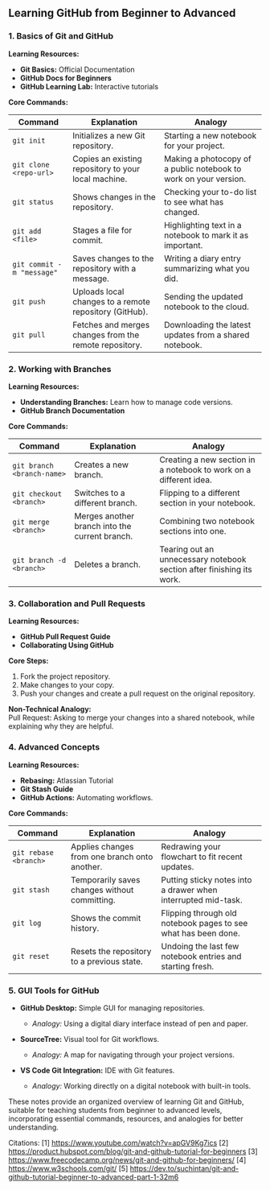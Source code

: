 ## Learning GitHub from Beginner to Advanced

### 1. Basics of Git and GitHub

**Learning Resources:**
- **Git Basics:** Official Documentation
- **GitHub Docs for Beginners**
- **GitHub Learning Lab:** Interactive tutorials

**Core Commands:**

| Command                        | Explanation                                               | Analogy                                              |
|-------------------------------|-----------------------------------------------------------|------------------------------------------------------|
| `git init`                    | Initializes a new Git repository.                        | Starting a new notebook for your project.           |
| `git clone <repo-url>`        | Copies an existing repository to your local machine.     | Making a photocopy of a public notebook to work on your version. |
| `git status`                  | Shows changes in the repository.                          | Checking your to-do list to see what has changed.   |
| `git add <file>`              | Stages a file for commit.                                | Highlighting text in a notebook to mark it as important. |
| `git commit -m "message"`     | Saves changes to the repository with a message.          | Writing a diary entry summarizing what you did.     |
| `git push`                    | Uploads local changes to a remote repository (GitHub).   | Sending the updated notebook to the cloud.          |
| `git pull`                    | Fetches and merges changes from the remote repository.    | Downloading the latest updates from a shared notebook.|

### 2. Working with Branches

**Learning Resources:**
- **Understanding Branches:** Learn how to manage code versions.
- **GitHub Branch Documentation**

**Core Commands:**

| Command                        | Explanation                                               | Analogy                                              |
|-------------------------------|-----------------------------------------------------------|------------------------------------------------------|
| `git branch <branch-name>`    | Creates a new branch.                                    | Creating a new section in a notebook to work on a different idea. |
| `git checkout <branch>`       | Switches to a different branch.                          | Flipping to a different section in your notebook.    |
| `git merge <branch>`          | Merges another branch into the current branch.           | Combining two notebook sections into one.            |
| `git branch -d <branch>`      | Deletes a branch.                                       | Tearing out an unnecessary notebook section after finishing its work.|

### 3. Collaboration and Pull Requests

**Learning Resources:**
- **GitHub Pull Request Guide**
- **Collaborating Using GitHub**

**Core Steps:**
1. Fork the project repository.
2. Make changes to your copy.
3. Push your changes and create a pull request on the original repository.

**Non-Technical Analogy:**  
Pull Request: Asking to merge your changes into a shared notebook, while explaining why they are helpful.

### 4. Advanced Concepts

**Learning Resources:**
- **Rebasing:** Atlassian Tutorial
- **Git Stash Guide**
- **GitHub Actions:** Automating workflows.

**Core Commands:**

| Command                        | Explanation                                               | Analogy                                              |
|-------------------------------|-----------------------------------------------------------|------------------------------------------------------|
| `git rebase <branch>`         | Applies changes from one branch onto another.            | Redrawing your flowchart to fit recent updates.      |
| `git stash`                   | Temporarily saves changes without committing.             | Putting sticky notes into a drawer when interrupted mid-task. |
| `git log`                     | Shows the commit history.                                 | Flipping through old notebook pages to see what has been done. |
| `git reset`                   | Resets the repository to a previous state.                | Undoing the last few notebook entries and starting fresh.|

### 5. GUI Tools for GitHub

- **GitHub Desktop:** Simple GUI for managing repositories.
  - *Analogy:* Using a digital diary interface instead of pen and paper.
  
- **SourceTree:** Visual tool for Git workflows.
  - *Analogy:* A map for navigating through your project versions.
  
- **VS Code Git Integration:** IDE with Git features.
  - *Analogy:* Working directly on a digital notebook with built-in tools.

These notes provide an organized overview of learning Git and GitHub, suitable for teaching students from beginner to advanced levels, incorporating essential commands, resources, and analogies for better understanding.

Citations:
[1] https://www.youtube.com/watch?v=apGV9Kg7ics
[2] https://product.hubspot.com/blog/git-and-github-tutorial-for-beginners
[3] https://www.freecodecamp.org/news/git-and-github-for-beginners/
[4] https://www.w3schools.com/git/
[5] https://dev.to/suchintan/git-and-github-tutorial-beginner-to-advanced-part-1-32m6
